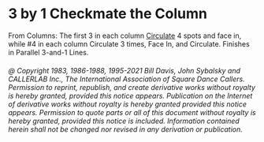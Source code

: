 
# 3 by 1 Checkmate the Column

From Columns: The first 3 in each column
[Circulate](../b1/circulate.md) 4 spots and face in, while #4 in each column
Circulate 3 times, Face In, and Circulate. Finishes in
Parallel 3-and-1 Lines.

###### @ Copyright 1983, 1986-1988, 1995-2021 Bill Davis, John Sybalsky and CALLERLAB Inc., The International Association of Square Dance Callers. Permission to reprint, republish, and create derivative works without royalty is hereby granted, provided this notice appears. Publication on the Internet of derivative works without royalty is hereby granted provided this notice appears. Permission to quote parts or all of this document without royalty is hereby granted, provided this notice is included. Information contained herein shall not be changed nor revised in any derivation or publication.
